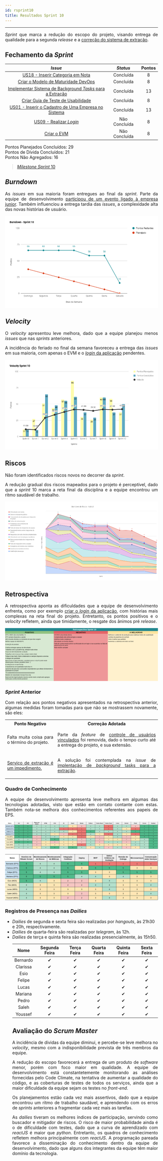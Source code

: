 ```yaml
---
id: rsprint10    
title: Resultados Sprint 10 
---
```


***    

<p align="justify">
<i>Sprint</i> que marca a redução do escopo do projeto, visando entrega de qualidade para a segunda <i>release</i> e a <a href="https://github.com/fga-eps-mds/2018.2-Kalkuli/issues/167#issuecomment-433780237" title="Comentário, Issue #167, Spike: Migrar Extraction ">correção do sistema de extração</a>.
</p>

## Fechamento da _Sprint_   

|     _Issue_      |     _Status_    |       Pontos       |
|:--------------:|:---------------:|:-------------:
|[US18 - Inserir Categoria em Nota](https://github.com/fga-eps-mds/2018.2-Kalkuli/issues/163) |Concluída |  8 |
|[Criar o Modelo de Maturidade DevOps](https://github.com/fga-eps-mds/2018.2-Kalkuli/issues/163) |Concluída |  8 |
|[Implementar Sistema de Background _Tasks_ para a Extração](https://github.com/fga-eps-mds/2018.2-Kalkuli/issues/163) |Concluída |  13 |
|[Criar Guia de Teste de Usabilidade](https://github.com/fga-eps-mds/2018.2-Kalkuli/issues/169)|Concluída | 8|
|[US01 - Inserir o Cadastro de Uma Empresa no Sistema](https://github.com/fga-eps-mds/2018.2-Kalkuli/issues/163) |Concluída |  13 |
|[US09 - Realizar _Login_](https://github.com/fga-eps-mds/2018.2-Kalkuli/issues/163) |Não Concluída |  8 |
|[Criar o EVM](https://github.com/fga-eps-mds/2018.2-Kalkuli/issues/124) |Não Concluída | 8 |  

Pontos Planejados Concluídos: 29    
Pontos de Dívida Concluídos: 21   
Pontos Não Agregados: 16  

> [_Milestone Sprint_ 10](https://github.com/fga-eps-mds/2018.2-Kalkuli/milestone/11?closed=1)

## _Burndown_    

<p align="justify">
As <i>issues</i> em sua maioria foram entregues ao final da <i>sprint</i>. Parte da equipe de desenvolvimento <a href="https://github.com/fga-eps-mds/2018.2-Kalkuli/issues/29#issuecomment-433591811" title="Planejamento da reunião de 20/10/2018 - Sprint 10">participou de um evento ligado à empresa junior</a>. Também influenciou a entrega tardia das <i>issues</i>, a complexidade alta das novas histórias de usuário.</p> 

![S10](assets/burndown-S10.png "Burndown Sprint 10")

## _Velocity_     
<p align="justify">
O <i>velocity</i> apresentou leve melhora, dado que a equipe planejou menos <i>issues</i> que nas <i>sprints</i> anteriores. 
</p>   
<p align="justify">
A incidência do feriado no final da semana favoreceu a entrega das <i>issues</i> em sua maioria, com apenas o EVM e o <a href="https://github.com/fga-eps-mds/2018.2-Kalkuli/issues/175" title="US01 - Realizar Login"><i>login</i> da aplicação</a> pendentes.
</p> 

![S10](assets/velocity-S10.png "Velocity Sprint 10")

## Riscos    
<p align="justify">
Não foram identificados riscos novos no decorrer da <i>sprint</i>. 
</p>  
<p align="justify">
A redução gradual dos riscos mapeados para o projeto é perceptível, dado que a <i>sprint</i> 10 marca a reta final da disciplina e a equipe encontrou um ritmo saudável de trabalho.
</p>

[![S10](assets/BurndowndeRiscos-S10.png "Clique para ver em detalhes")](https://docs.google.com/spreadsheets/d/1PYjMMXbWRgKwY5oZH5ekg4VbqTYYfdJImHmxCLH62xI/edit#gid=0) 



## Retrospectiva
<p align="justify">
A retrospectiva aponta as dificuldades que a equipe de desenvolvimento enfrenta, como por exemplo <a href="https://github.com/fga-eps-mds/2018.2-Kalkuli/issues/175#issue-374859980" title="US09 - Realizar Login">criar o <i>login</i> da aplicação</a>, com histórias mais complexas na reta final do projeto. Entretanto, os pontos positivos e o <i>velocity</i> refletem, ainda que timidamente, o resgate dos ânimos pré <i>release</i>.
</p>   

[![S10](assets/Retrospectiva-S10.png "Clique para ver em detalhes")](https://docs.google.com/spreadsheets/d/1SwrbhRVE0lLx0K-8wPtjzFHJ86G5oUCzknl2b8s2odg/edit#gid=215097974)   

### _Sprint_ Anterior

<p align="justify">
Com relação aos pontos negativos apresentados na retrospectiva anterior, algumas medidas foram tomadas para que não se mostrassem novamente, são eles:

<style>
td {
    text-align: center; 
    vertical-align: middle;
}
</style>

<table>
  <tr align="center">
    <th>Ponto Negativo</th>
    <th>Correção Adotada</th>
  </tr>
  <tr>
    <td><p align="justify">Falta muita coisa para o término do projeto.</p></td>
    <td>
      <p align="justify">Parte da <i>feature</i> de <a href="https://fga-eps-mds.github.io/2018.2-Kalkuli/docs/backlog#feature-02-manter-usuarios" title="Épico 02, Feature 04">controle de usuários vinculados</a> foi removida, dado o tempo curto até a entrega do projeto, e sua extensão.</p>
    </td>
  </tr>
    <tr>
    <td><p align="justify"> <a href="https://github.com/fga-eps-mds/2018.2-Kalkuli/issues/167#issuecomment-433780237" title="Comentário, Issue #167, Spike: Migrar Extraction ">Serviço de extração é um impedimento.</a></p></td>
    <td>
      <p align="justify">A solução foi contemplada na <i>issue</i> de <a href="https://github.com/fga-eps-mds/2018.2-Kalkuli/issues/177" title="Issue: Implementar Sistema de Background Tasks para a Extração">implentação de <i>background</i> tasks para a extração</a>.</p>
    </td>
  </tr>
</table>
</p>


### Quadro de Conhecimento   

<p align="justify">
A equipe de desenvolvimento apresenta leve melhora em algumas das tecnologias adotadas, visto que estão em contato contante com estas. Também nota-se melhora dos conhecimentos referentes aos papeis de EPS.
</p>

[![S10](assets/Conhecimento-S10.png "Clique para ver em detalhes")](https://docs.google.com/spreadsheets/d/19OGoemAfy_4nSFBbycD4kIoBFJwUjbXB7vxuQi8HLqY/edit#gid=1155946943)   


[![S10](assets/Conhecimento-EPS-S10.png "Clique para ver em detalhes")](https://docs.google.com/spreadsheets/d/19OGoemAfy_4nSFBbycD4kIoBFJwUjbXB7vxuQi8HLqY/edit#gid=1155946943)


### Registros de Presença nas _Dailies_    

<p align="justify">
<ul>
<li><i>Dailies</i> de segunda e sexta feira são realizadas por <i>hangouts</i>, às 21h30 e 20h, respectivamente.</li>
<li><i>Dailies</i> de quarta-feira são realizadas por <i>telegram</i>, às 12h.</li>
<li><i>Dailies</i> de terça e quinta feira são realizadas presencialmente, às 15h50.</li>
</p>

| Nome    |Segunda Feira      | Terça Feira      | Quarta Feira     | Quinta Feira      | Sexta Feira      |     
|:-----:  |:-----------------:|:----------------:|:----------------:|:-----------------:|:----------------:|
|Bernardo |         ✔         |         ✔        |         ✔        |         ✔         |         ✔        |
|Clarissa |         ✔         |         ✔        |         ✔        |         ✔         |         ✔        |
|Esio     |         ✔         |         ✔        |         ✔        |         ✔         |         ✔        |
|Felipe   |         ✔         |         ✔        |         ✔        |         ✔         |         ✔        |
|Lucas    |         ✔         |         ✔        |         ✔        |         ✔         |         ✔        |
|Mariana  |         ✔         |         ✔        |         ✔        |         ✔         |         ✔        |
|Pedro    |         ✔         |         ✔        |         ✔        |         ✔         |         ✔        |
|Saleh    |         ✔         |         ✔        |         ✔        |         ✔         |         ✔        |
|Youssef  |         ✔         |         ✔        |         ✔        |         ✔         |         ✔        |      


## Avaliação do _Scrum Master_  


<p align="justify"> 
A incidência de dívidas da equipe diminui, e percebe-se leve melhora no <i>velocity</i>, mesmo com a indisponibilidade prevista de três membros da equipe.
</p>

<p align="justify"> 
A redução do escopo favorecerá a entrega de um produto de <i>software</i> menor, porém com foco maior em qualidade.
A equipe de desenvolvimento está constantetemente monitorando as análises fornecidas pelo Code Climate, na tentativa de aumentar a qualidade do código, e as coberturas de testes de todos os serviços, ainda que a maior dificuldade da equipe sejam os testes no <i>front-end</i>.
</p>

<p align="justify"> 
Os planejamentos estão cada vez mais assertivos, dado que a equipe encontrou um ritmo de trabalho saudável, e aprendendo com os erros de <i>sprints</i> anteriores a fragmentar cada vez mais as tarefas.
</p>

<p align="justify"> 
As <i>dailies</i> tiveram os melhores índices de participação, servindo como buscador e mitigador de riscos. O risco de maior probabilidade ainda é o de dificuldade com testes, dado que a curva de aprendizado com <i>reactJS</i> é maior que <i>python</i>. Entretanto, os quadros de conhecimento refletem melhora principalmente com <i>reactJS</i>. A programação pareada favorece a disseminação do conhecimento dentro da equipe de desenvolvimento, dado que alguns dos integrantes da equipe têm maior domínio da tecnologia.
</p>  

